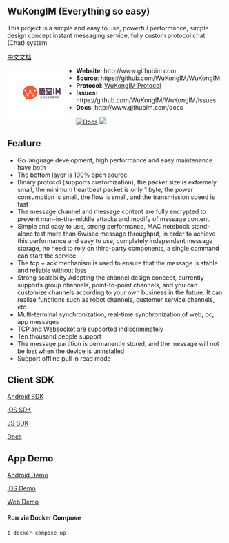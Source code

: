 ## WuKongIM (Everything so easy)

This project is a simple and easy to use, powerful performance, simple design concept instant messaging service, fully custom protocol chat (Chat) system

[中文文档](./README_CN.md)

<p align="center">
<img align="left" width="160" src="./docs/logo.png">
<ul>
<!-- <li><strong>QQ group</strong>: <a href="#">496193831</a></li> -->
<li><strong>Website</strong>: http://www.githubim.com</li>
<li><strong>Source</strong>: https://github.com/WuKongIM/WuKongIM</li>
<li><strong>Protocol</strong>: <a href="./docs/protocol.md">WuKongIM Protocol</a></li>
<li><strong>Issues</strong>: https://github.com/WuKongIM/WuKongIM/issues</li>
<li><strong>Docs</strong>: http://www.githubim.com/docs</li>
</ul>
</p>

[![Docs](https://img.shields.io/badge/docs-latest-green.svg)](http://githubim.com/docs)
[![](https://img.shields.io/apm/l/vim-mode)](./LICENSE)

## Feature

* Go language development, high performance and easy maintenance have both
* The bottom layer is 100% open source
* Binary protocol (supports customization), the packet size is extremely small, the minimum heartbeat packet is only 1 byte, the power consumption is small, the flow is small, and the transmission speed is fast
* The message channel and message content are fully encrypted to prevent man-in-the-middle attacks and modify of message content.
* Simple and easy to use, strong performance, MAC notebook stand-alone test more than 6w/sec message throughput, in order to achieve this performance and easy to use, completely independent message storage, no need to rely on third-party components, a single command can start the service
* The tcp  + ack mechanism is used to ensure that the message is stable and reliable without loss
* Strong scalability Adopting the channel design concept, currently supports group channels, point-to-point channels, and you can customize channels according to your own business in the future. It can realize functions such as robot channels, customer service channels, etc
* Multi-terminal synchronization, real-time synchronization of web, pc, app messages
* TCP and Websocket are supported indiscriminately
* Ten thousand people support
* The message partition is permanently stored, and the message will not be lost when the device is uninstalled
* Support offline pull in read mode


## Client SDK

[Android SDK](https://github.com/WuKongIM/WuKongIMAndroidSDK.git)

[iOS SDK](https://github.com/WuKongIM/WuKongIMiOSSDK.git)

[JS SDK](https://github.com/WuKongIM/WuKongIMJSSDK.git)

[Docs](http://www.githubim.com/docs)

## App Demo

[Android Demo](https://github.com/WuKongIM/WuKongIMAndroidDemo.git)

[iOS Demo](https://github.com/WuKongIM/WuKongIMiOSDemo.git)

[Web Demo](https://github.com/WuKongIM/WuKongIMJSDemo.git)


<!-- ## Quick start -->

<!-- <img  src="./docs/quick.gif"  alt="Quick start"/> -->


<!-- [Get WuKongIM executable file](./INSTALL.md) -->
<!-- 
#### Run the server (Note: Because it rewrites the Go network library, this library is temporarily not supported by Windows. Windows recommends using Docker to run.)

```
$ go run cmd/app/main.go -e mode=test 
```

After the server is running, visit http://127.0.0.1:1516/api to view the api document

#### Client SDK

Android SDK: [Android SDK (built-in simple demo)](https://github.com/WuKongIM/WuKongIMAndroidSDK.git)

iOS SDK: Open source from Star to 500 (please help us some Star, thanks 😄)

JS SDK: Star to 1000 open source (please help us some Star, thanks 😄)

note： Please check [document](http://www.githubim.com/docs) for the use of SDK

## Quick play

***Log in to test1, test2 and test2 to send a message "hello" to test1***

```
// Log in to test1
$ go run cmd/play/main.go -user=test1 
```

```
// Log in to test2
$ go run cmd/play/main.go -user=test2 
```

test2 sends the message hello to test1

```
$ >send hello to test1
```


### Performance Testing

One-click pressure test

```
./bench.sh
```

My test results are as follows:

Achieve a throughput of 63420 messages per second, which is close to the pressure test data of redis!

```
goos: darwin
goarch: amd64
cpu: Intel(R) Core(TM) i7-7700HQ CPU @ 2.80GHz

SEND: 2021/06/29 15:05:49 duration: 10.605478656s - 12.096mb/s - 63420.051ops/s - 15.768us/op
``` -->


<!-- 
***分布式***

节点初始化

```
// 开启proxy服务 指定初始化的节点nodes
# WuKongIM proxy -c ./configs/proxy.toml  -e replica=1
```


```
// 初始化的节点启动
# WuKongIM -c ./configs/config.toml -proxy=xx.xx.xx.xx:16666 -e nodeID=1001 -e nodeAddr=127.0.0.1:6666
(或者 WuKongIM -c ./configs/config.toml -peers=1@http://127.0.0.1:6000,2@http://127.0.0.1:6001,3@http://127.0.0.1:6002 -e nodeID=1)
```

```
// 初始化的节点启动
# WuKongIM  -e proxy=xx.xx.xx.xx:16666 -e nodeID=1002 -e nodeAddr=127.0.0.1:6667
```

增加节点

```
# WuKongIM  -proxy=xx.xx.xx.xx:16666 -e nodeID=1003 -join
```

移除节点

```
# WuKongIM -e nodeID=1003 -remove
``` -->



#### Run via Docker Compose

```
$ docker-compose up 
```
